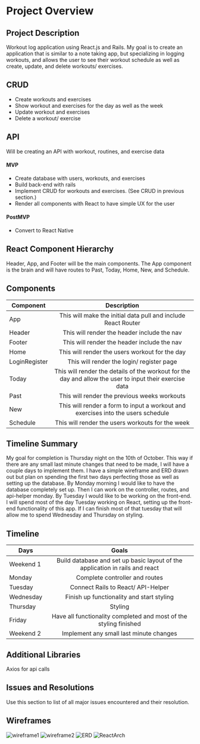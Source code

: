 # Project Overview

## Project Description

Workout log application using React.js and Rails. My goal is to create an application that is similar to a note taking app, but specializing in logging workouts, and allows the user to see their workout schedule as well as create, update, and delete workouts/ exercises.

## CRUD

- Create workouts and exercises
- Show workout and exercises for the day as well as the week
- Update workout and exercises
- Delete a workout/ exercise

## API

Will be creating an API with workout, routines, and exercise data

#### MVP

- Create database with users, workouts, and exercises
- Build back-end with rails
- Implement CRUD for workouts and exercises. (See CRUD in previous section.)
- Render all components with React to have simple UX for the user

#### PostMVP

- Convert to React Native

## React Component Hierarchy

Header, App, and Footer will be the main components. The App component is the brain and will have routes to Past, Today, Home, New, and Schedule.

## Components

| Component     |                                               Description                                               |
| ------------- | :-----------------------------------------------------------------------------------------------------: |
| App           |                      This will make the initial data pull and include React Router                      |
| Header        |                               This will render the header include the nav                               |
| Footer        |                               This will render the header include the nav                               |
| Home          |                             This will render the users workout for the day                              |
| LoginRegister |                                This will render the login/ register page                                |
| Today         | This will render the details of the workout for the day and allow the user to input their exercise data |
| Past          |                              This will render the previous weeks workouts                               |
| New           |            This will render a form to input a workout and exercises into the users schedule             |
| Schedule      |                            This will render the users workouts for the week                             |

## Timeline Summary

My goal for completion is Thursday night on the 10th of October. This way if there are any small last minute changes that need to be made, I will have a couple days to implement them. I have a simple wireframe and ERD drawn out but plan on spending the first two days perfecting those as well as setting up the database. By Monday morning I would like to have the database completely set up. Then I can work on the controller, routes, and api-helper monday. By Tuesday I would like to be working on the front-end. I will spend most of the day Tuesday working on React, setting up the front-end functionality of this app. If I can finish most of that tuesday that will allow me to spend Wednesday and Thursday on styling.

## Timeline

| Days      |                                    Goals                                     |
| --------- | :--------------------------------------------------------------------------: |
| Weekend 1 | Build database and set up basic layout of the application in rails and react |
| Monday    |                        Complete controller and routes                        |
| Tuesday   |                      Connect Rails to React/ API-Helper                      |
| Wednesday |                  Finish up functionality and start styling                   |
| Thursday  |                                   Styling                                    |
| Friday    |      Have all functionality completed and most of the styling finished       |
| Weekend 2 |                   Implement any small last minute changes                    |

## Additional Libraries

Axios for api calls

## Issues and Resolutions

Use this section to list of all major issues encountered and their resolution.

## Wireframes

![wireframe1](https://res.cloudinary.com/jcdorr003/image/upload/v1570203334/Image_from_iOS_mxpiem.jpg)
![wireframe2](https://res.cloudinary.com/jcdorr003/image/upload/v1570203334/Image_from_iOS_1_vldqqj.jpg)
![ERD](https://res.cloudinary.com/jcdorr003/image/upload/v1570203334/Image_from_iOS_2_t8htz8.jpg)
![ReactArch](https://res.cloudinary.com/jcdorr003/image/upload/v1570203334/Image_from_iOS_3_aininj.jpg)
